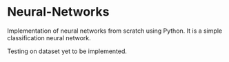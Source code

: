 # Neural-Networks
Implementation of neural networks from scratch using Python.
It is a simple classification neural network.

Testing on dataset yet to be implemented.
